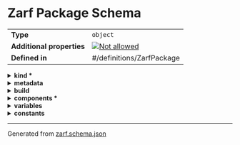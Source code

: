 # Zarf Package Schema

|                           |                                                                                                          |
| ------------------------- | -------------------------------------------------------------------------------------------------------- |
| **Type**                  | `object`                                                                                                 |
| **Additional properties** | [![Not allowed](https://img.shields.io/badge/Not%20allowed-red)](# "Additional Properties not allowed.") |
| **Defined in**            | #/definitions/ZarfPackage                                                                                |

<details>
<summary><strong> <a name="kind"></a>kind *</strong>

</summary>
&nbsp;
<blockquote>

![Required](https://img.shields.io/badge/Required-red)

**Description:** The kind of Zarf package

|             |                       |
| ----------- | --------------------- |
| **Type**    | `enum (of string)`    |
| **Default** | `"ZarfPackageConfig"` |

:::note
Must be one of:
* "ZarfInitConfig"
* "ZarfPackageConfig"
:::

</blockquote>
</details>

<details>
<summary><strong> <a name="metadata"></a>metadata</strong>

</summary>
&nbsp;
<blockquote>

**Description:** Package metadata

|                           |                                                                                                          |
| ------------------------- | -------------------------------------------------------------------------------------------------------- |
| **Type**                  | `object`                                                                                                 |
| **Additional properties** | [![Not allowed](https://img.shields.io/badge/Not%20allowed-red)](# "Additional Properties not allowed.") |
| **Defined in**            | #/definitions/ZarfMetadata                                                                               |

<details>
<summary><strong> <a name="metadata_name"></a>name *</strong>

</summary>
&nbsp;
<blockquote>

![Required](https://img.shields.io/badge/Required-red)

**Description:** Name to identify this Zarf package

|          |          |
| -------- | -------- |
| **Type** | `string` |

| Restrictions                      |                                                                                   |
| --------------------------------- | --------------------------------------------------------------------------------- |
| **Must match regular expression** | ```^[a-z0-9\-]+$``` [Test](https://regex101.com/?regex=%5E%5Ba-z0-9%5C-%5D%2B%24) |

</blockquote>
</details>

<details>
<summary><strong> <a name="metadata_description"></a>description</strong>

</summary>
&nbsp;
<blockquote>

**Description:** Additional information about this package

|          |          |
| -------- | -------- |
| **Type** | `string` |

</blockquote>
</details>

<details>
<summary><strong> <a name="metadata_version"></a>version</strong>

</summary>
&nbsp;
<blockquote>

**Description:** Generic string to track the package version by a package author

|          |          |
| -------- | -------- |
| **Type** | `string` |

</blockquote>
</details>

<details>
<summary><strong> <a name="metadata_url"></a>url</strong>

</summary>
&nbsp;
<blockquote>

**Description:** Link to package information when online

|          |          |
| -------- | -------- |
| **Type** | `string` |

</blockquote>
</details>

<details>
<summary><strong> <a name="metadata_image"></a>image</strong>

</summary>
&nbsp;
<blockquote>

**Description:** An image URL to embed in this package for future Zarf UI listing

|          |          |
| -------- | -------- |
| **Type** | `string` |

</blockquote>
</details>

<details>
<summary><strong> <a name="metadata_uncompressed"></a>uncompressed</strong>

</summary>
&nbsp;
<blockquote>

**Description:** Disable compression of this package

|          |           |
| -------- | --------- |
| **Type** | `boolean` |

</blockquote>
</details>

<details>
<summary><strong> <a name="metadata_architecture"></a>architecture</strong>

</summary>
&nbsp;
<blockquote>

**Description:** The target cluster architecture of this package

|          |          |
| -------- | -------- |
| **Type** | `string` |

</blockquote>
</details>

<details>
<summary><strong> <a name="metadata_yolo"></a>yolo</strong>

</summary>
&nbsp;
<blockquote>

**Description:** Yaml OnLy Online (YOLO): True enables deploying a Zarf package without first running zarf init against the cluster. This is ideal for connected environments where you want to use existing VCS and container registries.

|          |           |
| -------- | --------- |
| **Type** | `boolean` |

</blockquote>
</details>

</blockquote>
</details>

<details>
<summary><strong> <a name="build"></a>build</strong>

</summary>
&nbsp;
<blockquote>

**Description:** Zarf-generated package build data

|                           |                                                                                                          |
| ------------------------- | -------------------------------------------------------------------------------------------------------- |
| **Type**                  | `object`                                                                                                 |
| **Additional properties** | [![Not allowed](https://img.shields.io/badge/Not%20allowed-red)](# "Additional Properties not allowed.") |
| **Defined in**            | #/definitions/ZarfBuildData                                                                              |

<details>
<summary><strong> <a name="build_terminal"></a>terminal *</strong>

</summary>
&nbsp;
<blockquote>

![Required](https://img.shields.io/badge/Required-red)

|          |          |
| -------- | -------- |
| **Type** | `string` |

</blockquote>
</details>

<details>
<summary><strong> <a name="build_user"></a>user *</strong>

</summary>
&nbsp;
<blockquote>

![Required](https://img.shields.io/badge/Required-red)

|          |          |
| -------- | -------- |
| **Type** | `string` |

</blockquote>
</details>

<details>
<summary><strong> <a name="build_architecture"></a>architecture *</strong>

</summary>
&nbsp;
<blockquote>

![Required](https://img.shields.io/badge/Required-red)

|          |          |
| -------- | -------- |
| **Type** | `string` |

</blockquote>
</details>

<details>
<summary><strong> <a name="build_timestamp"></a>timestamp *</strong>

</summary>
&nbsp;
<blockquote>

![Required](https://img.shields.io/badge/Required-red)

|          |          |
| -------- | -------- |
| **Type** | `string` |

</blockquote>
</details>

<details>
<summary><strong> <a name="build_version"></a>version *</strong>

</summary>
&nbsp;
<blockquote>

![Required](https://img.shields.io/badge/Required-red)

|          |          |
| -------- | -------- |
| **Type** | `string` |

</blockquote>
</details>

</blockquote>
</details>

<details>
<summary><strong> <a name="components"></a>components *</strong>

</summary>
&nbsp;
<blockquote>

![Required](https://img.shields.io/badge/Required-red)

**Description:** List of components to deploy in this package

|          |         |
| -------- | ------- |
| **Type** | `array` |

|                      | Array restrictions |
| -------------------- | ------------------ |
| **Min items**        | N/A                |
| **Max items**        | N/A                |
| **Items unicity**    | False              |
| **Additional items** | False              |
| **Tuple validation** | See below          |

 ## <a name="autogenerated_heading_2"></a>ZarfComponent  

|                           |                                                                                                          |
| ------------------------- | -------------------------------------------------------------------------------------------------------- |
| **Type**                  | `object`                                                                                                 |
| **Additional properties** | [![Not allowed](https://img.shields.io/badge/Not%20allowed-red)](# "Additional Properties not allowed.") |
| **Defined in**            | #/definitions/ZarfComponent                                                                              |

<details>
<summary><strong> <a name="components_items_name"></a>name</strong>

</summary>
&nbsp;
<blockquote>

**Description:** The name of the component

|          |          |
| -------- | -------- |
| **Type** | `string` |

| Restrictions                      |                                                                                   |
| --------------------------------- | --------------------------------------------------------------------------------- |
| **Must match regular expression** | ```^[a-z0-9\-]+$``` [Test](https://regex101.com/?regex=%5E%5Ba-z0-9%5C-%5D%2B%24) |

</blockquote>
</details>

<details>
<summary><strong> <a name="components_items_description"></a>description</strong>

</summary>
&nbsp;
<blockquote>

**Description:** Message to include during package deploy describing the purpose of this component

|          |          |
| -------- | -------- |
| **Type** | `string` |

</blockquote>
</details>

<details>
<summary><strong> <a name="components_items_default"></a>default</strong>

</summary>
&nbsp;
<blockquote>

**Description:** Determines the default Y/N state for installing this component on package deploy

|          |           |
| -------- | --------- |
| **Type** | `boolean` |

</blockquote>
</details>

<details>
<summary><strong> <a name="components_items_required"></a>required</strong>

</summary>
&nbsp;
<blockquote>

**Description:** Do not prompt user to install this component

|          |           |
| -------- | --------- |
| **Type** | `boolean` |

</blockquote>
</details>

<details>
<summary><strong> <a name="components_items_only"></a>only</strong>

</summary>
&nbsp;
<blockquote>

**Description:** Filter when this component is included in package creation or deployment

|                           |                                                                                                          |
| ------------------------- | -------------------------------------------------------------------------------------------------------- |
| **Type**                  | `object`                                                                                                 |
| **Additional properties** | [![Not allowed](https://img.shields.io/badge/Not%20allowed-red)](# "Additional Properties not allowed.") |
| **Defined in**            | #/definitions/ZarfComponentOnlyTarget                                                                    |

<details>
<summary><strong> <a name="components_items_only_localOS"></a>localOS</strong>

</summary>
&nbsp;
<blockquote>

**Description:** Only deploy component to specified OS

|          |                    |
| -------- | ------------------ |
| **Type** | `enum (of string)` |

:::note
Must be one of:
* "linux"
* "darwin"
* "windows"
:::

</blockquote>
</details>

<details>
<summary><strong> <a name="components_items_only_cluster"></a>cluster</strong>

</summary>
&nbsp;
<blockquote>

**Description:** Only deploy component to specified clusters

|                           |                                                                                                          |
| ------------------------- | -------------------------------------------------------------------------------------------------------- |
| **Type**                  | `object`                                                                                                 |
| **Additional properties** | [![Not allowed](https://img.shields.io/badge/Not%20allowed-red)](# "Additional Properties not allowed.") |
| **Defined in**            | #/definitions/ZarfComponentOnlyCluster                                                                   |

<details>
<summary><strong> <a name="components_items_only_cluster_architecture"></a>architecture</strong>

</summary>
&nbsp;
<blockquote>

**Description:** Only create and deploy to clusters of the given architecture

|          |                    |
| -------- | ------------------ |
| **Type** | `enum (of string)` |

:::note
Must be one of:
* "amd64"
* "arm64"
:::

</blockquote>
</details>

<details>
<summary><strong> <a name="components_items_only_cluster_distros"></a>distros</strong>

</summary>
&nbsp;
<blockquote>

**Description:** Future use

|          |                   |
| -------- | ----------------- |
| **Type** | `array of string` |

|                      | Array restrictions |
| -------------------- | ------------------ |
| **Min items**        | N/A                |
| **Max items**        | N/A                |
| **Items unicity**    | False              |
| **Additional items** | False              |
| **Tuple validation** | See below          |

 ## <a name="autogenerated_heading_3"></a>distros items  

|          |          |
| -------- | -------- |
| **Type** | `string` |

</blockquote>
</details>

</blockquote>
</details>

</blockquote>
</details>

<details>
<summary><strong> <a name="components_items_group"></a>group</strong>

</summary>
&nbsp;
<blockquote>

**Description:** Create a user selector field based on all components in the same group

|          |          |
| -------- | -------- |
| **Type** | `string` |

</blockquote>
</details>

<details>
<summary><strong> <a name="components_items_cosignKeyPath"></a>cosignKeyPath</strong>

</summary>
&nbsp;
<blockquote>

**Description:** Specify a path to a public key to validate signed online resources

|          |          |
| -------- | -------- |
| **Type** | `string` |

</blockquote>
</details>

<details>
<summary><strong> <a name="components_items_import"></a>import</strong>

</summary>
&nbsp;
<blockquote>

**Description:** Import a component from another Zarf package

|                           |                                                                                                          |
| ------------------------- | -------------------------------------------------------------------------------------------------------- |
| **Type**                  | `object`                                                                                                 |
| **Additional properties** | [![Not allowed](https://img.shields.io/badge/Not%20allowed-red)](# "Additional Properties not allowed.") |
| **Defined in**            | #/definitions/ZarfComponentImport                                                                        |

<details>
<summary><strong> <a name="components_items_import_name"></a>name</strong>

</summary>
&nbsp;
<blockquote>

|          |          |
| -------- | -------- |
| **Type** | `string` |

</blockquote>
</details>

<details>
<summary><strong> <a name="components_items_import_path"></a>path *</strong>

</summary>
&nbsp;
<blockquote>

![Required](https://img.shields.io/badge/Required-red)

|          |          |
| -------- | -------- |
| **Type** | `string` |

| Restrictions                      |                                                                                                                       |
| --------------------------------- | --------------------------------------------------------------------------------------------------------------------- |
| **Must match regular expression** | ```^(?!.*###ZARF_PKG_VAR_).*$``` [Test](https://regex101.com/?regex=%5E%28%3F%21.%2A%23%23%23ZARF_PKG_VAR_%29.%2A%24) |

</blockquote>
</details>

</blockquote>
</details>

<details>
<summary><strong> <a name="components_items_scripts"></a>scripts</strong>

</summary>
&nbsp;
<blockquote>

**Description:** (Deprecated--use actions instead) Custom commands to run before or after package deployment

|                           |                                                                                                          |
| ------------------------- | -------------------------------------------------------------------------------------------------------- |
| **Type**                  | `object`                                                                                                 |
| **Additional properties** | [![Not allowed](https://img.shields.io/badge/Not%20allowed-red)](# "Additional Properties not allowed.") |
| **Defined in**            | #/definitions/DeprecatedZarfComponentScripts                                                             |

<details>
<summary><strong> <a name="components_items_scripts_showOutput"></a>showOutput</strong>

</summary>
&nbsp;
<blockquote>

**Description:** Show the output of the script during package deployment

|          |           |
| -------- | --------- |
| **Type** | `boolean` |

</blockquote>
</details>

<details>
<summary><strong> <a name="components_items_scripts_timeoutSeconds"></a>timeoutSeconds</strong>

</summary>
&nbsp;
<blockquote>

**Description:** Timeout in seconds for the script

|          |           |
| -------- | --------- |
| **Type** | `integer` |

</blockquote>
</details>

<details>
<summary><strong> <a name="components_items_scripts_retry"></a>retry</strong>

</summary>
&nbsp;
<blockquote>

**Description:** Retry the script if it fails

|          |           |
| -------- | --------- |
| **Type** | `boolean` |

</blockquote>
</details>

<details>
<summary><strong> <a name="components_items_scripts_prepare"></a>prepare</strong>

</summary>
&nbsp;
<blockquote>

**Description:** Scripts to run before the component is added during package create

|          |                   |
| -------- | ----------------- |
| **Type** | `array of string` |

|                      | Array restrictions |
| -------------------- | ------------------ |
| **Min items**        | N/A                |
| **Max items**        | N/A                |
| **Items unicity**    | False              |
| **Additional items** | False              |
| **Tuple validation** | See below          |

 ## <a name="autogenerated_heading_4"></a>prepare items  

|          |          |
| -------- | -------- |
| **Type** | `string` |

</blockquote>
</details>

<details>
<summary><strong> <a name="components_items_scripts_before"></a>before</strong>

</summary>
&nbsp;
<blockquote>

**Description:** Scripts to run before the component is deployed

|          |                   |
| -------- | ----------------- |
| **Type** | `array of string` |

|                      | Array restrictions |
| -------------------- | ------------------ |
| **Min items**        | N/A                |
| **Max items**        | N/A                |
| **Items unicity**    | False              |
| **Additional items** | False              |
| **Tuple validation** | See below          |

 ## <a name="autogenerated_heading_5"></a>before items  

|          |          |
| -------- | -------- |
| **Type** | `string` |

</blockquote>
</details>

<details>
<summary><strong> <a name="components_items_scripts_after"></a>after</strong>

</summary>
&nbsp;
<blockquote>

**Description:** Scripts to run after the component successfully deploys

|          |                   |
| -------- | ----------------- |
| **Type** | `array of string` |

|                      | Array restrictions |
| -------------------- | ------------------ |
| **Min items**        | N/A                |
| **Max items**        | N/A                |
| **Items unicity**    | False              |
| **Additional items** | False              |
| **Tuple validation** | See below          |

 ## <a name="autogenerated_heading_6"></a>after items  

|          |          |
| -------- | -------- |
| **Type** | `string` |

</blockquote>
</details>

</blockquote>
</details>

<details>
<summary><strong> <a name="components_items_actions"></a>actions</strong>

</summary>
&nbsp;
<blockquote>

**Description:** Custom commands to run at various stages of a package lifecycle

|                           |                                                                                                          |
| ------------------------- | -------------------------------------------------------------------------------------------------------- |
| **Type**                  | `object`                                                                                                 |
| **Additional properties** | [![Not allowed](https://img.shields.io/badge/Not%20allowed-red)](# "Additional Properties not allowed.") |
| **Defined in**            | #/definitions/ZarfComponentActions                                                                       |

<details>
<summary><strong> <a name="components_items_actions_onCreate"></a>onCreate</strong>

</summary>
&nbsp;
<blockquote>

**Description:** Actions to run during package creation

|                           |                                                                                                          |
| ------------------------- | -------------------------------------------------------------------------------------------------------- |
| **Type**                  | `object`                                                                                                 |
| **Additional properties** | [![Not allowed](https://img.shields.io/badge/Not%20allowed-red)](# "Additional Properties not allowed.") |
| **Defined in**            | #/definitions/ZarfComponentActionSet                                                                     |

<details>
<summary><strong> <a name="components_items_actions_onCreate_defaults"></a>defaults</strong>

</summary>
&nbsp;
<blockquote>

**Description:** Default configuration for all actions in this set

|                           |                                                                                                          |
| ------------------------- | -------------------------------------------------------------------------------------------------------- |
| **Type**                  | `object`                                                                                                 |
| **Additional properties** | [![Not allowed](https://img.shields.io/badge/Not%20allowed-red)](# "Additional Properties not allowed.") |
| **Defined in**            | #/definitions/ZarfComponentActionDefaults                                                                |

<details>
<summary><strong> <a name="components_items_actions_onCreate_defaults_mute"></a>mute</strong>

</summary>
&nbsp;
<blockquote>

**Description:** Hide the output of commands during execution (default false)

|          |           |
| -------- | --------- |
| **Type** | `boolean` |

</blockquote>
</details>

<details>
<summary><strong> <a name="components_items_actions_onCreate_defaults_maxTotalSeconds"></a>maxTotalSeconds</strong>

</summary>
&nbsp;
<blockquote>

**Description:** Default timeout in seconds for commands (default to 0

|          |           |
| -------- | --------- |
| **Type** | `integer` |

</blockquote>
</details>

<details>
<summary><strong> <a name="components_items_actions_onCreate_defaults_maxRetries"></a>maxRetries</strong>

</summary>
&nbsp;
<blockquote>

**Description:** Retry commands given number of times if they fail (default 0)

|          |           |
| -------- | --------- |
| **Type** | `integer` |

</blockquote>
</details>

<details>
<summary><strong> <a name="components_items_actions_onCreate_defaults_dir"></a>dir</strong>

</summary>
&nbsp;
<blockquote>

**Description:** Working directory for commands (default CWD)

|          |          |
| -------- | -------- |
| **Type** | `string` |

</blockquote>
</details>

<details>
<summary><strong> <a name="components_items_actions_onCreate_defaults_env"></a>env</strong>

</summary>
&nbsp;
<blockquote>

**Description:** Additional environment variables for commands

|          |                   |
| -------- | ----------------- |
| **Type** | `array of string` |

|                      | Array restrictions |
| -------------------- | ------------------ |
| **Min items**        | N/A                |
| **Max items**        | N/A                |
| **Items unicity**    | False              |
| **Additional items** | False              |
| **Tuple validation** | See below          |

 ## <a name="autogenerated_heading_7"></a>env items  

|          |          |
| -------- | -------- |
| **Type** | `string` |

</blockquote>
</details>

</blockquote>
</details>

<details>
<summary><strong> <a name="components_items_actions_onCreate_before"></a>before</strong>

</summary>
&nbsp;
<blockquote>

**Description:** Actions to run at the start of an operation

|          |         |
| -------- | ------- |
| **Type** | `array` |

|                      | Array restrictions |
| -------------------- | ------------------ |
| **Min items**        | N/A                |
| **Max items**        | N/A                |
| **Items unicity**    | False              |
| **Additional items** | False              |
| **Tuple validation** | See below          |

 ## <a name="autogenerated_heading_8"></a>ZarfComponentAction  

|                           |                                                                                                          |
| ------------------------- | -------------------------------------------------------------------------------------------------------- |
| **Type**                  | `object`                                                                                                 |
| **Additional properties** | [![Not allowed](https://img.shields.io/badge/Not%20allowed-red)](# "Additional Properties not allowed.") |
| **Defined in**            | #/definitions/ZarfComponentAction                                                                        |

<details>
<summary><strong> <a name="components_items_actions_onCreate_before_items_mute"></a>mute</strong>

</summary>
&nbsp;
<blockquote>

**Description:** Hide the output of the command during package deployment (default false)

|          |           |
| -------- | --------- |
| **Type** | `boolean` |

</blockquote>
</details>

<details>
<summary><strong> <a name="components_items_actions_onCreate_before_items_maxTotalSeconds"></a>maxTotalSeconds</strong>

</summary>
&nbsp;
<blockquote>

**Description:** Timeout in seconds for the command (default to 0

|          |           |
| -------- | --------- |
| **Type** | `integer` |

</blockquote>
</details>

<details>
<summary><strong> <a name="components_items_actions_onCreate_before_items_maxRetries"></a>maxRetries</strong>

</summary>
&nbsp;
<blockquote>

**Description:** Retry the command if it fails up to given number of times (default 0)

|          |           |
| -------- | --------- |
| **Type** | `integer` |

</blockquote>
</details>

<details>
<summary><strong> <a name="components_items_actions_onCreate_before_items_dir"></a>dir</strong>

</summary>
&nbsp;
<blockquote>

**Description:** The working directory to run the command in (default is CWD)

|          |          |
| -------- | -------- |
| **Type** | `string` |

</blockquote>
</details>

<details>
<summary><strong> <a name="components_items_actions_onCreate_before_items_env"></a>env</strong>

</summary>
&nbsp;
<blockquote>

**Description:** Additional environment variables to set for the command

|          |                   |
| -------- | ----------------- |
| **Type** | `array of string` |

|                      | Array restrictions |
| -------------------- | ------------------ |
| **Min items**        | N/A                |
| **Max items**        | N/A                |
| **Items unicity**    | False              |
| **Additional items** | False              |
| **Tuple validation** | See below          |

 ## <a name="autogenerated_heading_9"></a>env items  

|          |          |
| -------- | -------- |
| **Type** | `string` |

</blockquote>
</details>

<details>
<summary><strong> <a name="components_items_actions_onCreate_before_items_cmd"></a>cmd</strong>

</summary>
&nbsp;
<blockquote>

**Description:** The command to run

|          |          |
| -------- | -------- |
| **Type** | `string` |

</blockquote>
</details>

</blockquote>
</details>

<details>
<summary><strong> <a name="components_items_actions_onCreate_after"></a>after</strong>

</summary>
&nbsp;
<blockquote>

**Description:** Actions to run at the end of an operation

|          |         |
| -------- | ------- |
| **Type** | `array` |

|                      | Array restrictions |
| -------------------- | ------------------ |
| **Min items**        | N/A                |
| **Max items**        | N/A                |
| **Items unicity**    | False              |
| **Additional items** | False              |
| **Tuple validation** | See below          |

 ## <a name="autogenerated_heading_10"></a>ZarfComponentAction  

|                           |                                                                                                          |
| ------------------------- | -------------------------------------------------------------------------------------------------------- |
| **Type**                  | `object`                                                                                                 |
| **Additional properties** | [![Not allowed](https://img.shields.io/badge/Not%20allowed-red)](# "Additional Properties not allowed.") |
| **Same definition as**    | [components_items_actions_onCreate_before_items](#components_items_actions_onCreate_before_items)        |

</blockquote>
</details>

<details>
<summary><strong> <a name="components_items_actions_onCreate_onSuccess"></a>onSuccess</strong>

</summary>
&nbsp;
<blockquote>

**Description:** Actions to run if all operations succeed

|          |         |
| -------- | ------- |
| **Type** | `array` |

|                      | Array restrictions |
| -------------------- | ------------------ |
| **Min items**        | N/A                |
| **Max items**        | N/A                |
| **Items unicity**    | False              |
| **Additional items** | False              |
| **Tuple validation** | See below          |

 ## <a name="autogenerated_heading_11"></a>ZarfComponentAction  

|                           |                                                                                                          |
| ------------------------- | -------------------------------------------------------------------------------------------------------- |
| **Type**                  | `object`                                                                                                 |
| **Additional properties** | [![Not allowed](https://img.shields.io/badge/Not%20allowed-red)](# "Additional Properties not allowed.") |
| **Same definition as**    | [components_items_actions_onCreate_before_items](#components_items_actions_onCreate_before_items)        |

</blockquote>
</details>

<details>
<summary><strong> <a name="components_items_actions_onCreate_onFailure"></a>onFailure</strong>

</summary>
&nbsp;
<blockquote>

**Description:** Actions to run if all operations fail

|          |         |
| -------- | ------- |
| **Type** | `array` |

|                      | Array restrictions |
| -------------------- | ------------------ |
| **Min items**        | N/A                |
| **Max items**        | N/A                |
| **Items unicity**    | False              |
| **Additional items** | False              |
| **Tuple validation** | See below          |

 ## <a name="autogenerated_heading_12"></a>ZarfComponentAction  

|                           |                                                                                                          |
| ------------------------- | -------------------------------------------------------------------------------------------------------- |
| **Type**                  | `object`                                                                                                 |
| **Additional properties** | [![Not allowed](https://img.shields.io/badge/Not%20allowed-red)](# "Additional Properties not allowed.") |
| **Same definition as**    | [components_items_actions_onCreate_before_items](#components_items_actions_onCreate_before_items)        |

</blockquote>
</details>

</blockquote>
</details>

<details>
<summary><strong> <a name="components_items_actions_onDeploy"></a>onDeploy</strong>

</summary>
&nbsp;
<blockquote>

**Description:** Actions to run during package deployment

|                           |                                                                                                          |
| ------------------------- | -------------------------------------------------------------------------------------------------------- |
| **Type**                  | `object`                                                                                                 |
| **Additional properties** | [![Not allowed](https://img.shields.io/badge/Not%20allowed-red)](# "Additional Properties not allowed.") |
| **Same definition as**    | [onCreate](#components_items_actions_onCreate)                                                           |

</blockquote>
</details>

<details>
<summary><strong> <a name="components_items_actions_onRemove"></a>onRemove</strong>

</summary>
&nbsp;
<blockquote>

**Description:** Actions to run during package removal

|                           |                                                                                                          |
| ------------------------- | -------------------------------------------------------------------------------------------------------- |
| **Type**                  | `object`                                                                                                 |
| **Additional properties** | [![Not allowed](https://img.shields.io/badge/Not%20allowed-red)](# "Additional Properties not allowed.") |
| **Same definition as**    | [onCreate](#components_items_actions_onCreate)                                                           |

</blockquote>
</details>

</blockquote>
</details>

<details>
<summary><strong> <a name="components_items_files"></a>files</strong>

</summary>
&nbsp;
<blockquote>

**Description:** Files to place on disk during package deployment

|          |         |
| -------- | ------- |
| **Type** | `array` |

|                      | Array restrictions |
| -------------------- | ------------------ |
| **Min items**        | N/A                |
| **Max items**        | N/A                |
| **Items unicity**    | False              |
| **Additional items** | False              |
| **Tuple validation** | See below          |

 ## <a name="autogenerated_heading_13"></a>ZarfFile  

|                           |                                                                                                          |
| ------------------------- | -------------------------------------------------------------------------------------------------------- |
| **Type**                  | `object`                                                                                                 |
| **Additional properties** | [![Not allowed](https://img.shields.io/badge/Not%20allowed-red)](# "Additional Properties not allowed.") |
| **Defined in**            | #/definitions/ZarfFile                                                                                   |

<details>
<summary><strong> <a name="components_items_files_items_source"></a>source *</strong>

</summary>
&nbsp;
<blockquote>

![Required](https://img.shields.io/badge/Required-red)

**Description:** Local file path or remote URL to add to the package

|          |          |
| -------- | -------- |
| **Type** | `string` |

</blockquote>
</details>

<details>
<summary><strong> <a name="components_items_files_items_shasum"></a>shasum</strong>

</summary>
&nbsp;
<blockquote>

**Description:** SHA256 checksum of the file if the source is a URL

|          |          |
| -------- | -------- |
| **Type** | `string` |

</blockquote>
</details>

<details>
<summary><strong> <a name="components_items_files_items_target"></a>target *</strong>

</summary>
&nbsp;
<blockquote>

![Required](https://img.shields.io/badge/Required-red)

**Description:** The absolute or relative path where the file should be copied to during package deploy

|          |          |
| -------- | -------- |
| **Type** | `string` |

</blockquote>
</details>

<details>
<summary><strong> <a name="components_items_files_items_executable"></a>executable</strong>

</summary>
&nbsp;
<blockquote>

**Description:** Determines if the file should be made executable during package deploy

|          |           |
| -------- | --------- |
| **Type** | `boolean` |

</blockquote>
</details>

<details>
<summary><strong> <a name="components_items_files_items_symlinks"></a>symlinks</strong>

</summary>
&nbsp;
<blockquote>

**Description:** List of symlinks to create during package deploy

|          |                   |
| -------- | ----------------- |
| **Type** | `array of string` |

|                      | Array restrictions |
| -------------------- | ------------------ |
| **Min items**        | N/A                |
| **Max items**        | N/A                |
| **Items unicity**    | False              |
| **Additional items** | False              |
| **Tuple validation** | See below          |

 ## <a name="autogenerated_heading_14"></a>symlinks items  

|          |          |
| -------- | -------- |
| **Type** | `string` |

</blockquote>
</details>

</blockquote>
</details>

<details>
<summary><strong> <a name="components_items_charts"></a>charts</strong>

</summary>
&nbsp;
<blockquote>

**Description:** Helm charts to install during package deploy

|          |         |
| -------- | ------- |
| **Type** | `array` |

|                      | Array restrictions |
| -------------------- | ------------------ |
| **Min items**        | N/A                |
| **Max items**        | N/A                |
| **Items unicity**    | False              |
| **Additional items** | False              |
| **Tuple validation** | See below          |

 ## <a name="autogenerated_heading_15"></a>ZarfChart  

|                           |                                                                                                          |
| ------------------------- | -------------------------------------------------------------------------------------------------------- |
| **Type**                  | `combining`                                                                                              |
| **Additional properties** | [![Not allowed](https://img.shields.io/badge/Not%20allowed-red)](# "Additional Properties not allowed.") |
| **Defined in**            | #/definitions/ZarfChart                                                                                  |

<blockquote>

| One of(Option)                                       |
| ---------------------------------------------------- |
| [url](#components_items_charts_items_oneOf_i0)       |
| [localPath](#components_items_charts_items_oneOf_i1) |

<blockquote>

## <a name="components_items_charts_items_oneOf_i0"></a>Property `url`

**Title:** url

|                           |                                                                                                                                   |
| ------------------------- | --------------------------------------------------------------------------------------------------------------------------------- |
| **Type**                  | `object`                                                                                                                          |
| **Additional properties** | [![Any type: allowed](https://img.shields.io/badge/Any%20type-allowed-green)](# "Additional Properties of any type are allowed.") |

### <a name="autogenerated_heading_16"></a>The following properties are required
* url

</blockquote>
<blockquote>

## <a name="components_items_charts_items_oneOf_i1"></a>Property `localPath`

**Title:** localPath

|                           |                                                                                                                                   |
| ------------------------- | --------------------------------------------------------------------------------------------------------------------------------- |
| **Type**                  | `object`                                                                                                                          |
| **Additional properties** | [![Any type: allowed](https://img.shields.io/badge/Any%20type-allowed-green)](# "Additional Properties of any type are allowed.") |

### <a name="autogenerated_heading_17"></a>The following properties are required
* localPath

</blockquote>

</blockquote>

<details>
<summary><strong> <a name="components_items_charts_items_name"></a>name *</strong>

</summary>
&nbsp;
<blockquote>

![Required](https://img.shields.io/badge/Required-red)

**Description:** The name of the chart to deploy; this should be the name of the chart as it is installed in the helm repo

|          |          |
| -------- | -------- |
| **Type** | `string` |

</blockquote>
</details>

<details>
<summary><strong> <a name="components_items_charts_items_releaseName"></a>releaseName</strong>

</summary>
&nbsp;
<blockquote>

**Description:** The name of the release to create; defaults to the name of the chart

|          |          |
| -------- | -------- |
| **Type** | `string` |

</blockquote>
</details>

<details>
<summary><strong> <a name="components_items_charts_items_url"></a>url</strong>

</summary>
&nbsp;
<blockquote>

**Description:** The URL of the chart repository or git url if the chart is using a git repo instead of helm repo

|          |          |
| -------- | -------- |
| **Type** | `string` |

</blockquote>
</details>

<details>
<summary><strong> <a name="components_items_charts_items_version"></a>version *</strong>

</summary>
&nbsp;
<blockquote>

![Required](https://img.shields.io/badge/Required-red)

**Description:** The version of the chart to deploy; for git-based charts this is also the tag of the git repo

|          |          |
| -------- | -------- |
| **Type** | `string` |

</blockquote>
</details>

<details>
<summary><strong> <a name="components_items_charts_items_namespace"></a>namespace *</strong>

</summary>
&nbsp;
<blockquote>

![Required](https://img.shields.io/badge/Required-red)

**Description:** The namespace to deploy the chart to

|          |          |
| -------- | -------- |
| **Type** | `string` |

</blockquote>
</details>

<details>
<summary><strong> <a name="components_items_charts_items_valuesFiles"></a>valuesFiles</strong>

</summary>
&nbsp;
<blockquote>

**Description:** List of values files to include in the package; these will be merged together

|          |                   |
| -------- | ----------------- |
| **Type** | `array of string` |

|                      | Array restrictions |
| -------------------- | ------------------ |
| **Min items**        | N/A                |
| **Max items**        | N/A                |
| **Items unicity**    | False              |
| **Additional items** | False              |
| **Tuple validation** | See below          |

 ## <a name="autogenerated_heading_18"></a>valuesFiles items  

|          |          |
| -------- | -------- |
| **Type** | `string` |

</blockquote>
</details>

<details>
<summary><strong> <a name="components_items_charts_items_gitPath"></a>gitPath</strong>

</summary>
&nbsp;
<blockquote>

**Description:** The path to the chart in the repo if using a git repo instead of a helm repo

|          |          |
| -------- | -------- |
| **Type** | `string` |

</blockquote>
</details>

<details>
<summary><strong> <a name="components_items_charts_items_localPath"></a>localPath</strong>

</summary>
&nbsp;
<blockquote>

**Description:** The path to the chart folder

|          |          |
| -------- | -------- |
| **Type** | `string` |

</blockquote>
</details>

<details>
<summary><strong> <a name="components_items_charts_items_noWait"></a>noWait</strong>

</summary>
&nbsp;
<blockquote>

**Description:** Wait for chart resources to be ready before continuing

|          |           |
| -------- | --------- |
| **Type** | `boolean` |

</blockquote>
</details>

</blockquote>
</details>

<details>
<summary><strong> <a name="components_items_manifests"></a>manifests</strong>

</summary>
&nbsp;
<blockquote>

|          |         |
| -------- | ------- |
| **Type** | `array` |

|                      | Array restrictions |
| -------------------- | ------------------ |
| **Min items**        | N/A                |
| **Max items**        | N/A                |
| **Items unicity**    | False              |
| **Additional items** | False              |
| **Tuple validation** | See below          |

 ## <a name="autogenerated_heading_19"></a>ZarfManifest  

|                           |                                                                                                          |
| ------------------------- | -------------------------------------------------------------------------------------------------------- |
| **Type**                  | `object`                                                                                                 |
| **Additional properties** | [![Not allowed](https://img.shields.io/badge/Not%20allowed-red)](# "Additional Properties not allowed.") |
| **Defined in**            | #/definitions/ZarfManifest                                                                               |

<details>
<summary><strong> <a name="components_items_manifests_items_name"></a>name *</strong>

</summary>
&nbsp;
<blockquote>

![Required](https://img.shields.io/badge/Required-red)

**Description:** A name to give this collection of manifests; this will become the name of the dynamically-created helm chart

|          |          |
| -------- | -------- |
| **Type** | `string` |

</blockquote>
</details>

<details>
<summary><strong> <a name="components_items_manifests_items_namespace"></a>namespace</strong>

</summary>
&nbsp;
<blockquote>

**Description:** The namespace to deploy the manifests to

|          |          |
| -------- | -------- |
| **Type** | `string` |

</blockquote>
</details>

<details>
<summary><strong> <a name="components_items_manifests_items_files"></a>files</strong>

</summary>
&nbsp;
<blockquote>

**Description:** List of individual K8s YAML files to deploy (in order)

|          |                   |
| -------- | ----------------- |
| **Type** | `array of string` |

|                      | Array restrictions |
| -------------------- | ------------------ |
| **Min items**        | N/A                |
| **Max items**        | N/A                |
| **Items unicity**    | False              |
| **Additional items** | False              |
| **Tuple validation** | See below          |

 ## <a name="autogenerated_heading_20"></a>files items  

|          |          |
| -------- | -------- |
| **Type** | `string` |

</blockquote>
</details>

<details>
<summary><strong> <a name="components_items_manifests_items_kustomizeAllowAnyDirectory"></a>kustomizeAllowAnyDirectory</strong>

</summary>
&nbsp;
<blockquote>

**Description:** Allow traversing directory above the current directory if needed for kustomization

|          |           |
| -------- | --------- |
| **Type** | `boolean` |

</blockquote>
</details>

<details>
<summary><strong> <a name="components_items_manifests_items_kustomizations"></a>kustomizations</strong>

</summary>
&nbsp;
<blockquote>

**Description:** List of kustomization paths to include in the package

|          |                   |
| -------- | ----------------- |
| **Type** | `array of string` |

|                      | Array restrictions |
| -------------------- | ------------------ |
| **Min items**        | N/A                |
| **Max items**        | N/A                |
| **Items unicity**    | False              |
| **Additional items** | False              |
| **Tuple validation** | See below          |

 ## <a name="autogenerated_heading_21"></a>kustomizations items  

|          |          |
| -------- | -------- |
| **Type** | `string` |

</blockquote>
</details>

<details>
<summary><strong> <a name="components_items_manifests_items_noWait"></a>noWait</strong>

</summary>
&nbsp;
<blockquote>

**Description:** Wait for manifest resources to be ready before continuing

|          |           |
| -------- | --------- |
| **Type** | `boolean` |

</blockquote>
</details>

</blockquote>
</details>

<details>
<summary><strong> <a name="components_items_images"></a>images</strong>

</summary>
&nbsp;
<blockquote>

**Description:** List of OCI images to include in the package

|          |                   |
| -------- | ----------------- |
| **Type** | `array of string` |

|                      | Array restrictions |
| -------------------- | ------------------ |
| **Min items**        | N/A                |
| **Max items**        | N/A                |
| **Items unicity**    | False              |
| **Additional items** | False              |
| **Tuple validation** | See below          |

 ## <a name="autogenerated_heading_22"></a>images items  

|          |          |
| -------- | -------- |
| **Type** | `string` |

</blockquote>
</details>

<details>
<summary><strong> <a name="components_items_repos"></a>repos</strong>

</summary>
&nbsp;
<blockquote>

**Description:** List of git repos to include in the package

|          |                   |
| -------- | ----------------- |
| **Type** | `array of string` |

|                      | Array restrictions |
| -------------------- | ------------------ |
| **Min items**        | N/A                |
| **Max items**        | N/A                |
| **Items unicity**    | False              |
| **Additional items** | False              |
| **Tuple validation** | See below          |

 ## <a name="autogenerated_heading_23"></a>repos items  

|          |          |
| -------- | -------- |
| **Type** | `string` |

</blockquote>
</details>

<details>
<summary><strong> <a name="components_items_dataInjections"></a>dataInjections</strong>

</summary>
&nbsp;
<blockquote>

**Description:** Datasets to inject into a pod in the target cluster

|          |         |
| -------- | ------- |
| **Type** | `array` |

|                      | Array restrictions |
| -------------------- | ------------------ |
| **Min items**        | N/A                |
| **Max items**        | N/A                |
| **Items unicity**    | False              |
| **Additional items** | False              |
| **Tuple validation** | See below          |

 ## <a name="autogenerated_heading_24"></a>ZarfDataInjection  

|                           |                                                                                                          |
| ------------------------- | -------------------------------------------------------------------------------------------------------- |
| **Type**                  | `object`                                                                                                 |
| **Additional properties** | [![Not allowed](https://img.shields.io/badge/Not%20allowed-red)](# "Additional Properties not allowed.") |
| **Defined in**            | #/definitions/ZarfDataInjection                                                                          |

<details>
<summary><strong> <a name="components_items_dataInjections_items_source"></a>source *</strong>

</summary>
&nbsp;
<blockquote>

![Required](https://img.shields.io/badge/Required-red)

**Description:** A path to a local folder or file to inject into the given target pod + container

|          |          |
| -------- | -------- |
| **Type** | `string` |

</blockquote>
</details>

<details>
<summary><strong> <a name="components_items_dataInjections_items_target"></a>target *</strong>

</summary>
&nbsp;
<blockquote>

![Required](https://img.shields.io/badge/Required-red)

**Description:** The target pod + container to inject the data into

|                           |                                                                                                          |
| ------------------------- | -------------------------------------------------------------------------------------------------------- |
| **Type**                  | `object`                                                                                                 |
| **Additional properties** | [![Not allowed](https://img.shields.io/badge/Not%20allowed-red)](# "Additional Properties not allowed.") |
| **Defined in**            | #/definitions/ZarfContainerTarget                                                                        |

<details>
<summary><strong> <a name="components_items_dataInjections_items_target_namespace"></a>namespace *</strong>

</summary>
&nbsp;
<blockquote>

![Required](https://img.shields.io/badge/Required-red)

**Description:** The namespace to target for data injection

|          |          |
| -------- | -------- |
| **Type** | `string` |

</blockquote>
</details>

<details>
<summary><strong> <a name="components_items_dataInjections_items_target_selector"></a>selector *</strong>

</summary>
&nbsp;
<blockquote>

![Required](https://img.shields.io/badge/Required-red)

**Description:** The K8s selector to target for data injection

|          |          |
| -------- | -------- |
| **Type** | `string` |

</blockquote>
</details>

<details>
<summary><strong> <a name="components_items_dataInjections_items_target_container"></a>container *</strong>

</summary>
&nbsp;
<blockquote>

![Required](https://img.shields.io/badge/Required-red)

**Description:** The container to target for data injection

|          |          |
| -------- | -------- |
| **Type** | `string` |

</blockquote>
</details>

<details>
<summary><strong> <a name="components_items_dataInjections_items_target_path"></a>path *</strong>

</summary>
&nbsp;
<blockquote>

![Required](https://img.shields.io/badge/Required-red)

**Description:** The path to copy the data to in the container

|          |          |
| -------- | -------- |
| **Type** | `string` |

</blockquote>
</details>

</blockquote>
</details>

<details>
<summary><strong> <a name="components_items_dataInjections_items_compress"></a>compress</strong>

</summary>
&nbsp;
<blockquote>

**Description:** Compress the data before transmitting using gzip.  Note: this requires support for tar/gzip locally and in the target image.

|          |           |
| -------- | --------- |
| **Type** | `boolean` |

</blockquote>
</details>

</blockquote>
</details>

</blockquote>
</details>

<details>
<summary><strong> <a name="variables"></a>variables</strong>

</summary>
&nbsp;
<blockquote>

**Description:** Variable template values applied on deploy for K8s resources

|          |         |
| -------- | ------- |
| **Type** | `array` |

|                      | Array restrictions |
| -------------------- | ------------------ |
| **Min items**        | N/A                |
| **Max items**        | N/A                |
| **Items unicity**    | False              |
| **Additional items** | False              |
| **Tuple validation** | See below          |

 ## <a name="autogenerated_heading_25"></a>ZarfPackageVariable  

|                           |                                                                                                          |
| ------------------------- | -------------------------------------------------------------------------------------------------------- |
| **Type**                  | `object`                                                                                                 |
| **Additional properties** | [![Not allowed](https://img.shields.io/badge/Not%20allowed-red)](# "Additional Properties not allowed.") |
| **Defined in**            | #/definitions/ZarfPackageVariable                                                                        |

<details>
<summary><strong> <a name="variables_items_name"></a>name *</strong>

</summary>
&nbsp;
<blockquote>

![Required](https://img.shields.io/badge/Required-red)

**Description:** The name to be used for the variable

|          |          |
| -------- | -------- |
| **Type** | `string` |

| Restrictions                      |                                                                         |
| --------------------------------- | ----------------------------------------------------------------------- |
| **Must match regular expression** | ```^[A-Z_]+$``` [Test](https://regex101.com/?regex=%5E%5BA-Z_%5D%2B%24) |

</blockquote>
</details>

<details>
<summary><strong> <a name="variables_items_description"></a>description</strong>

</summary>
&nbsp;
<blockquote>

**Description:** A description of the variable to be used when prompting the user a value

|          |          |
| -------- | -------- |
| **Type** | `string` |

</blockquote>
</details>

<details>
<summary><strong> <a name="variables_items_default"></a>default</strong>

</summary>
&nbsp;
<blockquote>

**Description:** The default value to use for the variable

|          |          |
| -------- | -------- |
| **Type** | `string` |

</blockquote>
</details>

<details>
<summary><strong> <a name="variables_items_prompt"></a>prompt</strong>

</summary>
&nbsp;
<blockquote>

**Description:** Whether to prompt the user for input for this variable

|          |           |
| -------- | --------- |
| **Type** | `boolean` |

</blockquote>
</details>

</blockquote>
</details>

<details>
<summary><strong> <a name="constants"></a>constants</strong>

</summary>
&nbsp;
<blockquote>

**Description:** Constant template values applied on deploy for K8s resources

|          |         |
| -------- | ------- |
| **Type** | `array` |

|                      | Array restrictions |
| -------------------- | ------------------ |
| **Min items**        | N/A                |
| **Max items**        | N/A                |
| **Items unicity**    | False              |
| **Additional items** | False              |
| **Tuple validation** | See below          |

 ## <a name="autogenerated_heading_26"></a>ZarfPackageConstant  

|                           |                                                                                                          |
| ------------------------- | -------------------------------------------------------------------------------------------------------- |
| **Type**                  | `object`                                                                                                 |
| **Additional properties** | [![Not allowed](https://img.shields.io/badge/Not%20allowed-red)](# "Additional Properties not allowed.") |
| **Defined in**            | #/definitions/ZarfPackageConstant                                                                        |

<details>
<summary><strong> <a name="constants_items_name"></a>name *</strong>

</summary>
&nbsp;
<blockquote>

![Required](https://img.shields.io/badge/Required-red)

**Description:** The name to be used for the constant

|          |          |
| -------- | -------- |
| **Type** | `string` |

| Restrictions                      |                                                                         |
| --------------------------------- | ----------------------------------------------------------------------- |
| **Must match regular expression** | ```^[A-Z_]+$``` [Test](https://regex101.com/?regex=%5E%5BA-Z_%5D%2B%24) |

</blockquote>
</details>

<details>
<summary><strong> <a name="constants_items_value"></a>value *</strong>

</summary>
&nbsp;
<blockquote>

![Required](https://img.shields.io/badge/Required-red)

**Description:** The value to set for the constant during deploy

|          |          |
| -------- | -------- |
| **Type** | `string` |

</blockquote>
</details>

<details>
<summary><strong> <a name="constants_items_description"></a>description</strong>

</summary>
&nbsp;
<blockquote>

**Description:** A description of the constant to explain its purpose on package create or deploy confirmation prompts

|          |          |
| -------- | -------- |
| **Type** | `string` |

</blockquote>
</details>

</blockquote>
</details>

----------------------------------------------------------------------------------------------------------------------------
Generated from [zarf.schema.json](https://github.com/defenseunicorns/zarf/blob/master/zarf.schema.json)
